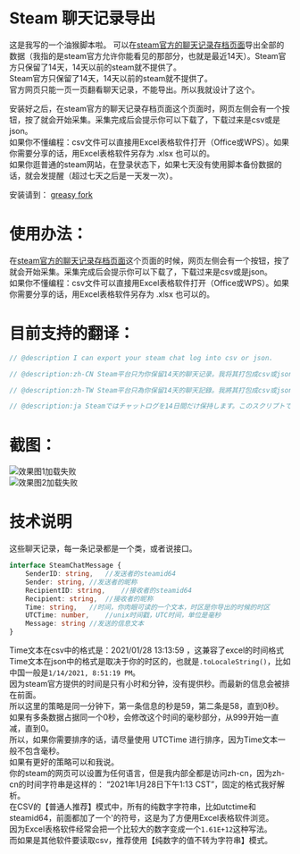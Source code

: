 # Steam 聊天记录导出
这是我写的一个油猴脚本啦。
可以在[steam官方的聊天记录存档页面](https://help.steampowered.com/zh-cn/accountdata/GetFriendMessagesLog)导出全部的数据（我指的是steam官方允许你能看见的那部分，也就是最近14天）。Steam官方只保留了14天，14天以前的steam就不提供了。    
Steam官方只保留了14天，14天以前的steam就不提供了。   
官方网页只能一页一页翻看聊天记录，不能导出。所以我就设计了这个。     

安装好之后，在steam官方的聊天记录存档页面这个页面时，网页左侧会有一个按钮，按了就会开始采集。采集完成后会提示你可以下载了，下载过来是csv或是json。   
如果你不懂编程：csv文件可以直接用Excel表格软件打开（Office或WPS）。如果你需要分享的话，用Excel表格软件另存为 .xlsx 也可以的。   
如果你逛普通的steam网站，在登录状态下，如果七天没有使用脚本备份数据的话，就会发提醒（超过七天之后是一天发一次）。    

安装请到： [greasy fork](https://greasyfork.org/scripts/420714-steam-chat-log-export)

# 使用办法：
在[steam官方的聊天记录存档页面](https://help.steampowered.com/zh-cn/accountdata/GetFriendMessagesLog)这个页面的时候，网页左侧会有一个按钮，按了就会开始采集。采集完成后会提示你可以下载了，下载过来是csv或是json。    
如果你不懂编程：csv文件可以直接用Excel表格软件打开（Office或WPS）。如果你需要分享的话，用Excel表格软件另存为 .xlsx 也可以的。     

# 目前支持的翻译：
```javascript
// @description I can export your steam chat log into csv or json.

// @description:zh-CN Steam平台只为你保留14天的聊天记录。我将其打包成csv或json，供您下载，自己备份好哦，建议每个周末来这里保存一次。

// @description:zh-TW Steam平台只為你保留14天的聊天記錄。我將其打包成csv或json，供您下載，自己備份好哦，建議每個週末來這裡保存一次。 

// @description:ja Steamではチャットログを14日間だけ保持します。このスクリプトではチャットログをCSV形式またはJSON形式にしてダウンロードしてバックアップすることができます。是非、チャットログを大切にしますように、毎週バックアップしてください。
```

# 截图： 
![效果图1加载失败](https://s3.ax1x.com/2021/01/28/y9wj8x.png)   
![效果图2加载失败](https://s3.ax1x.com/2021/01/28/y9wAjU.png)   

# 技术说明
这些聊天记录，每一条记录都是一个类，或者说接口。
```typescript
interface SteamChatMessage {
    SenderID: string,   //发送者的steamid64
    Sender: string, //发送者的昵称
    RecipientID: string,    //接收者的steamid64
    Recipient: string,  //接收者的昵称
    Time: string,   //时间，你肉眼可读的一个文本，时区是你导出的时候的时区
    UTCTime: number,    //unix时间戳，UTC时间，单位是毫秒
    Message: string //发送的信息文本
}
```
Time文本在csv中的格式是：2021/01/28 13:13:59 ，这兼容了excel的时间格式      
Time文本在json中的格式是取决于你的时区的，也就是```.toLocaleString()```，比如中国一般是```1/14/2021, 8:51:19 PM```。      
因为steam官方提供的时间是只有小时和分钟，没有提供秒。而最新的信息会被排在前面。  
所以这里的策略是同一分钟下，第一条信息的秒是59，第二条是58，直到0秒。  
如果有多条数据占据同一个0秒，会修改这个时间的毫秒部分，从999开始一直减，直到0。   
所以，如果你需要排序的话，请尽量使用 UTCTime 进行排序，因为Time文本一般不包含毫秒。     
如果有更好的策略可以和我说。      
你的steam的网页可以设置为任何语言，但是我内部全都是访问zh-cn，因为zh-cn的时间字符串是这样的： “2021年1月28日下午1:13 CST”，固定的格式我好解析。      
在CSV的【普通人推荐】模式中，所有的纯数字字符串，比如utctime和steamid64，前面都加了一个'的符号，这是为了方便用Excel表格软件浏览。   
因为Excel表格软件经常会把一个比较大的数字变成一个```1.61E+12```这种写法。   
而如果是其他软件要读取csv，推荐使用【纯数字的值不转为字符串】模式。    
